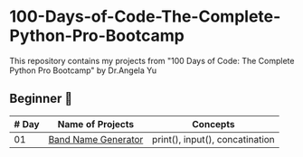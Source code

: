 # 100-Days-of-Code-The-Complete-Python-Pro-Bootcamp
This repository contains my projects from "100 Days of Code: The Complete Python Pro Bootcamp" by Dr.Angela Yu

## Beginner 🐣
| # Day | Name of Projects                            | Concepts                                  | 
|-------|---------------------------------------------|-------------------------------------------|
|  01   | [Band Name Generator](./ )                  | print(), input(), concatination           |
																												  
																											



